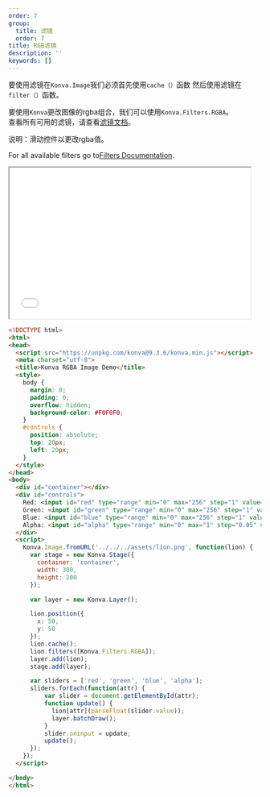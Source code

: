 ```yaml
---
order: 7
group:
  title: 滤镜
  order: 7
title: RGB滤镜
description: ''
keywords: []
---
```


要使用滤镜在`Konva.Image`我们必须首先使用`cache（）`函数
然后使用滤镜在`filter（）`函数。  

要使用`Konva`更改图像的rgba组合，我们可以使用`Konva.Filters.RGBA`。  
查看所有可用的滤镜，请查看<a href="https://konvajs.github.io/api/Konva.Filters.html" target="__blank">滤镜文档</a>。  

说明：滑动控件以更改rgba值。 

For all available filters go to<a href="https://konvajs.github.io/api/Konva.Filters.html" target="__blank">Filters Documentation</a>.

<iframe src="/downloads/code/filters/RGBA.html" style="width: 50vw;height:300px;"></iframe>

```html
<!DOCTYPE html>
<html>
<head>
  <script src="https://unpkg.com/konva@9.3.6/konva.min.js"></script>
  <meta charset="utf-8">
  <title>Konva RGBA Image Demo</title>
  <style>
    body {
      margin: 0;
      padding: 0;
      overflow: hidden;
      background-color: #F0F0F0;
    }
    #controls {
      position: absolute;
      top: 20px;
      left: 20px; 
    }
  </style>
</head>
<body>
  <div id="container"></div>
  <div id="controls">
    Red: <input id="red" type="range" min="0" max="256" step="1" value="150">
    Green: <input id="green" type="range" min="0" max="256" step="1" value="150">
    Blue: <input id="blue" type="range" min="0" max="256" step="1" value="150">
    Alpha: <input id="alpha" type="range" min="0" max="1" step="0.05" value="0.5">
  </div>
  <script>
    Konva.Image.fromURL('../../../assets/lion.png', function(lion) {
      var stage = new Konva.Stage({
        container: 'container',
        width: 300,
        height: 200
      });

      var layer = new Konva.Layer();

      lion.position({
        x: 50,
        y: 50
      });
      lion.cache();
      lion.filters([Konva.Filters.RGBA]);
      layer.add(lion);
      stage.add(layer);

      var sliders = ['red', 'green', 'blue', 'alpha'];
      sliders.forEach(function(attr) {
          var slider = document.getElementById(attr); 
          function update() {
            lion[attr](parseFloat(slider.value));
            layer.batchDraw();    
          }
          slider.oninput = update;
          update();
      });
    });
  </script>

</body>
</html>
```